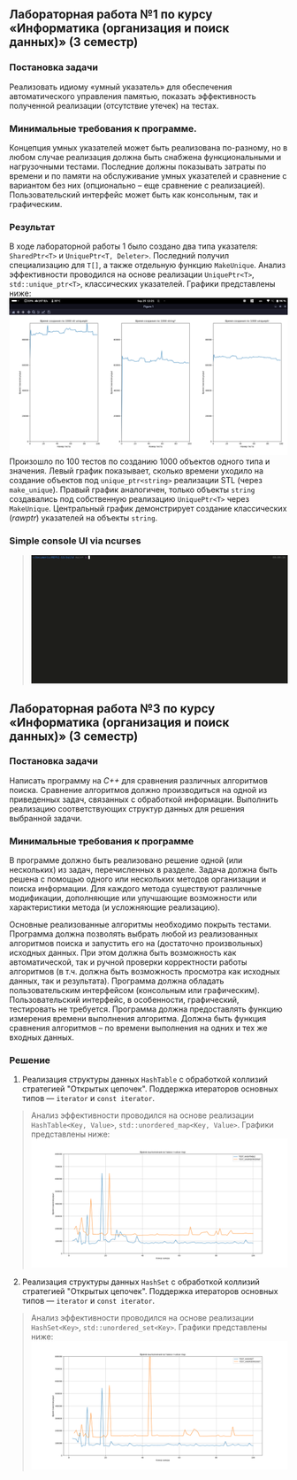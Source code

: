 ## Лабораторная работа №1 по курсу «Информатика (организация и поиск данных)» (3 семестр) 
### Постановка задачи

Реализовать идиому «умный указатель» для обеспечения автоматического управления памятью, показать эффективность полученной реализации (отсутствие утечек) на тестах. 

### Минимальные требования к программе. 
Концепция умных указателей может быть реализована по-разному, но в любом случае реализация должна быть снабжена функциональными и нагрузочными тестами. 
Последние должны показывать затраты по времени и по памяти на обслуживание умных указателей и сравнение с вариантом без них (опционально – еще сравнение с
реализацией). Пользовательский интерфейс может быть как консольным, так и графическим.

### Результат
В ходе лабораторной работы 1 было создано два типа указателя: `SharedPtr<T>` и `UniquePtr<T, Deleter>`. Последний получил специализацию для `T[]`, а также отдельную функцию `MakeUnique`. Анализ эффективности проводился на основе реализации `UniquePtr<T>`, `std::unique_ptr<T>`, классических указателей. Графики представлены ниже:
![DependencyGraph](img/L1%20DependencyGraph.png)
Произошло по 100 тестов по созданию 1000 объектов одного типа и значения. Левый график показывает, сколько времени уходило на создание объектов под `unique_ptr<string>` реализации STL (через `make_unique`). Правый график аналогичен, только объекты `string` создавались под собственную реализацию `UniquePtr<T>` через `MakeUnique`. Центральный график демонстрирует создание классических (_rawptr_) указателей на объекты `string`.

### Simple console UI via ncurses
>![UI](img/GUI%20L1.gif)



## Лабораторная работа №3 по курсу «Информатика (организация и поиск данных)» (3 семестр)
### Постановка задачи

Написать программу на _C++_ для сравнения различных алгоритмов поиска. Сравнение алгоритмов должно производиться на одной из приведенных задач, связанных с обработкой информации. Выполнить реализацию соответствующих структур данных для решения выбранной задачи.

### Минимальные требования к программе
В программе должно быть реализовано решение одной (или нескольких) из задач, перечисленных в разделе. Задача должна быть решена с помощью одного или нескольких методов организации и поиска информации. Для каждого метода существуют различные модификации, дополняющие или улучшающие возможности или характеристики метода (и усложняющие реализацию).

Основные реализованные алгоритмы необходимо покрыть тестами. Программа должна позволять выбрать любой из реализованных алгоритмов поиска и запустить его на (достаточно произвольных) исходных данных. При этом должна быть возможность как автоматической, так и ручной проверки корректности работы алгоритмов (в т.ч. должна быть возможность просмотра как исходных данных, так и результата). Программа должна обладать пользовательским интерфейсом (консольным или графическим). Пользовательский интерфейс, в особенности, графический, тестировать не требуется. Программа должна предоставлять функцию измерения времени выполнения алгоритма. Должна быть функция сравнения алгоритмов – по времени выполнения на одних и тех же входных данных.

### Решение
1. Реализация структуры данных `HashTable` с обработкой коллизий стратегией "Открытых цепочек". Поддержка итераторов основных типов — `iterator` и `const iterator`. 
> Анализ эффективности проводился на основе реализации `HashTable<Key, Value>`, `std::unordered_map<Key, Value>`. Графики представлены ниже: 
> ![DependencyGraph](img/L3%20DependencyGraph-1.png)
2. Реализация структуры данных `HashSet` с обработкой коллизий стратегией "Открытых цепочек". Поддержка итераторов основных типов — `iterator` и `const iterator`. 
> Анализ эффективности проводился на основе реализации `HashSet<Key>`, `std::unordered_set<Key>`. Графики представлены ниже: 
> ![DependencyGraph](img/L3%20DependencyGraph-2.png)
